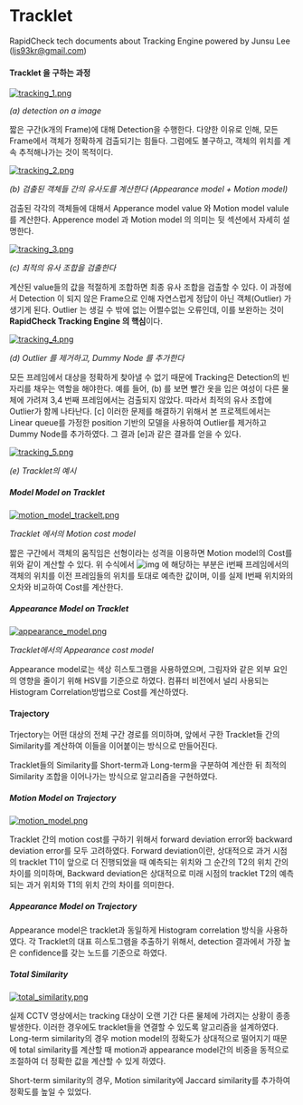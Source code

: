 # Tracklet

RapidCheck tech documents about Tracking Engine powered by Junsu Lee (ljs93kr@gmail.com)

#### Tracklet 을 구하는 과정

[![tracking_1.png](https://s19.postimg.org/e4pigirxf/tracking_1.png)](https://postimg.org/image/p4aps4icf/)

*(a) detection on a image*

 짧은 구간(k개의 Frame)에 대해 Detection을 수행한다. 다양한 이유로 인해, 모든 Frame에서 객체가 정확하게 검출되기는 힘들다. 그럼에도 불구하고, 객체의 위치를 계속 추적해나가는 것이 목적이다.

[![tracking_2.png](https://s19.postimg.org/pic1rq2g3/tracking_2.png)](https://postimg.org/image/60hebs5i7/)

*(b) 검출된 객체들 간의 유사도를 계산한다 (Appearance model + Motion model)*

  검출된 각각의 객체들에 대해서 Apperance model value 와 Motion model valule 를 계산한다. Apperence model 과 Motion model 의 의미는 뒷 섹션에서 자세히 설명한다.

[![tracking_3.png](https://s19.postimg.org/e7dzh3kyr/tracking_3.png)](https://postimg.org/image/4mucu7vmn/)

*(c) 최적의 유사 조합을 검출한다*

  계산된 value들의 값을 적절하게 조합하면 최종 유사 조합을 검출할 수 있다. 이 과정에서 Detection 이 되지 않은 Frame으로 인해 자연스럽게 정답이 아닌 객체(Outlier) 가 생기게 된다.  Outlier 는 생길 수 밖에 없는 어쩔수없는 오류인데, 이를 보완하는 것이 **RapidCheck Tracking Engine 의 핵심**이다.

[![tracking_4.png](https://s19.postimg.org/srv2bxfxf/tracking_4.png)](https://postimg.org/image/5qeh66g9r/)

*(d) Outlier 를 제거하고, Dummy Node 를 추가한다*

  모든 프레임에서 대상을 정확하게 찾아낼 수 없기 때문에 Tracking은 Detection의 빈 자리를 채우는 역할을 해야한다. 예를 들어, (b) 를 보면 빨간 옷을 입은 여성이 다른 물체에 가려져 3,4 번째 프레임에서는 검출되지 않았다. 따라서 최적의 유사 조합에 Outlier가 함께 나타난다. [c] 이러한 문제를 해결하기 위해서 본 프로젝트에서는 Linear queue를 가정한 position 기반의 모델을 사용하여 Outlier를 제거하고 Dummy Node를 추가하였다. 그 결과 [e]과 같은 결과를 얻을 수 있다.

[![tracking_5.png](https://s19.postimg.org/re3fgmgo3/tracking_5.png)](https://postimg.org/image/tvf6nw0kf/)

*(e) Tracklet의 예시*

#####  Model Model on Tracklet

[![motion_model_trackelt.png](https://s19.postimg.org/xhl00j6xv/motion_model_trackelt.png)](https://postimg.org/image/qed4kx1i7/)

*Tracklet 에서의 Motion cost model*

  짧은 구간에서 객체의 움직임은 선형이라는 성격을 이용하면 Motion model의 Cost를 위와 같이 계산할 수 있다. 위 수식에서   ![img](file:///C:\Users\Soma2\AppData\Local\Temp\DRW0000269c2a45.gif)  에 해당하는 부분은 i번째 프레임에서의 객체의 위치를 이전 프레임들의 위치를 토대로 예측한 값이며, 이를 실제 I번째 위치와의 오차와 비교하여 Cost를 계산한다.

##### Appearance Model on Tracklet

[![appearance_model.png](https://s19.postimg.org/9f465nqar/appearance_model.png)](https://postimg.org/image/s7g198mov/)

*Tracklet에서의 Appearance cost model*

  Appearance model로는 색상 히스토그램을 사용하였으며, 그림자와 같은 외부 요인의 영향을 줄이기 위해 HSV를 기준으로 하였다. 컴퓨터 비전에서 널리 사용되는 Histogram Correlation방법으로 Cost를 계산하였다.

#### Trajectory

  Trjectory는 어떤 대상의  전체 구간 경로를 의미하며, 앞에서 구한 Tracklet들 간의 Similarity를 계산하여 이들을 이어붙이는 방식으로 만들어진다. 

  Tracklet들의 Similarity를 Short-term과 Long-term을 구분하여 계산한 뒤 최적의 Similarity 조합을 이어나가는 방식으로 알고리즘을 구현하였다. 

##### Motion Model on Trajectory

[![motion_model.png](https://s19.postimg.org/vbqp613hf/motion_model.png)](https://postimg.org/image/aeuh1d5gf/)

  Tracklet 간의 motion cost를 구하기 위해서 forward deviation error와 backward deviation error를 모두 고려하였다. Forward deviation이란, 상대적으로 과거 시점의 tracklet T1이 앞으로 더 진행되었을 때 예측되는 위치와 그 순간의 T2의 위치 간의 차이를 의미하며, Backward deviation은 상대적으로 미래 시점의 tracklet T2의 예측되는 과거 위치와 T1의 위치 간의 차이를 의미한다.

##### Appearance Model on Trajectory

  Appearance model은 tracklet과 동일하게 Histogram correlation 방식을 사용하였다. 각 Tracklet의 대표 히스토그램을 추출하기 위해서, detection 결과에서 가장 높은 confidence를 갖는 노드를 기준으로 하였다.

##### Total Similarity

[![total_similarity.png](https://s19.postimg.org/6maylmpyb/total_similarity.png)](https://postimg.org/image/k37x4i09r/)

  실제 CCTV 영상에서는 tracking 대상이 오랜 기간 다른 물체에 가려지는 상황이 종종 발생한다. 이러한 경우에도 tracklet들을 연결할 수 있도록 알고리즘을 설계하였다. Long-term similarity의 경우 motion model의 정확도가 상대적으로 떨어지기 때문에 total similarity를 계산할 때 motion과 appearance model간의 비중을 동적으로 조절하여 더 정확한 값을 계산할 수 있게 하였다.

  Short-term similarity의 경우,  Motion similarity에 Jaccard similarity를 추가하여 정확도를 높일 수 있었다.